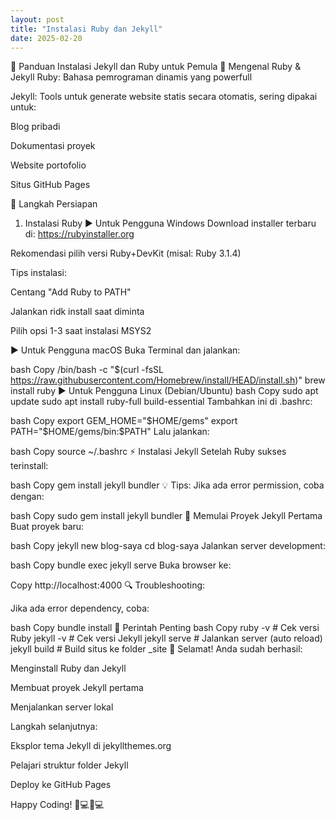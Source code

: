 ```yaml
---
layout: post
title: "Instalasi Ruby dan Jekyll"
date: 2025-02-20
---
```


📘 Panduan Instalasi Jekyll dan Ruby untuk Pemula
💎 Mengenal Ruby & Jekyll
Ruby: Bahasa pemrograman dinamis yang powerfull

Jekyll: Tools untuk generate website statis secara otomatis, sering dipakai untuk:

Blog pribadi

Dokumentasi proyek

Website portofolio

Situs GitHub Pages

🔧 Langkah Persiapan
1. Instalasi Ruby
▶ Untuk Pengguna Windows
Download installer terbaru di: https://rubyinstaller.org

Rekomendasi pilih versi Ruby+DevKit (misal: Ruby 3.1.4)

Tips instalasi:

Centang "Add Ruby to PATH"

Jalankan ridk install saat diminta

Pilih opsi 1-3 saat instalasi MSYS2

▶ Untuk Pengguna macOS
Buka Terminal dan jalankan:

bash
Copy
/bin/bash -c "$(curl -fsSL https://raw.githubusercontent.com/Homebrew/install/HEAD/install.sh)"
brew install ruby
▶ Untuk Pengguna Linux (Debian/Ubuntu)
bash
Copy
sudo apt update
sudo apt install ruby-full build-essential
Tambahkan ini di .bashrc:

bash
Copy
export GEM_HOME="$HOME/gems"
export PATH="$HOME/gems/bin:$PATH"
Lalu jalankan:

bash
Copy
source ~/.bashrc
⚡ Instalasi Jekyll
Setelah Ruby sukses terinstall:

bash
Copy
gem install jekyll bundler
💡 Tips: Jika ada error permission, coba dengan:

bash
Copy
sudo gem install jekyll bundler
🚀 Memulai Proyek Jekyll Pertama
Buat proyek baru:

bash
Copy
jekyll new blog-saya
cd blog-saya
Jalankan server development:

bash
Copy
bundle exec jekyll serve
Buka browser ke:

Copy
http://localhost:4000
🔍 Troubleshooting:

Jika ada error dependency, coba:

bash
Copy
bundle install
🧰 Perintah Penting
bash
Copy
ruby -v          # Cek versi Ruby
jekyll -v        # Cek versi Jekyll
jekyll serve     # Jalankan server (auto reload)
jekyll build     # Build situs ke folder _site
🎉 Selamat!
Anda sudah berhasil:

Menginstall Ruby dan Jekyll

Membuat proyek Jekyll pertama

Menjalankan server lokal

Langkah selanjutnya:

Eksplor tema Jekyll di jekyllthemes.org

Pelajari struktur folder Jekyll

Deploy ke GitHub Pages

Happy Coding! 👨💻👩💻